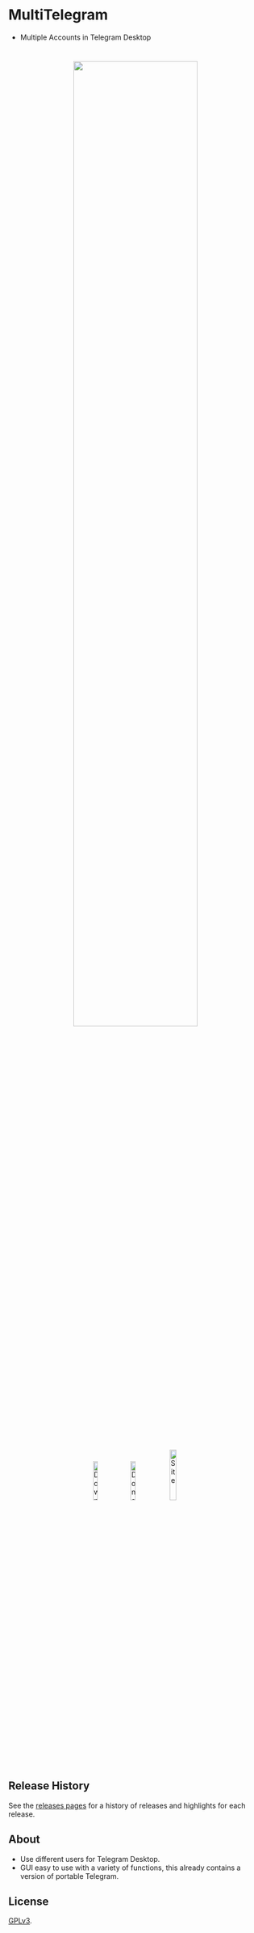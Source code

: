 # MultiTelegram
* Multiple Accounts in Telegram Desktop
<h1 align="center">
<sub>
<img  src="https://i.imgur.com/BnljAYJ.png"
      height="auto"
      width="70%">
</h1>
<p align="center">
    <a href="https://github.com/TiVP/MultiTelegram/releases/latest"><img alt="Download" src="https://i.imgur.com/gFP3q1p.png" height="auto"
      width="14%"></a>    <a href="https://www.paypal.me/tivp"><img alt="Donate" src="https://i.imgur.com/m3REUoP.png" height="auto"
      width="14%"></a>   <a href="https://multitelegram.blogspot.com/"><img alt="Site" src="https://i.imgur.com/ObSrXjX.png" height="auto"
      width="16%"></a>
</p>
	
## Release History

See the [releases pages](https://github.com/TiVP/MultiTelegram/releases) for a history of releases and highlights for each release.

## About

* Use different users for Telegram Desktop.
* GUI easy to use with a variety of functions, this already contains a version of portable Telegram.

## License

[GPLv3](https://github.com/TiVP/MultiTelegram/blob/master/LICENSE).
        

